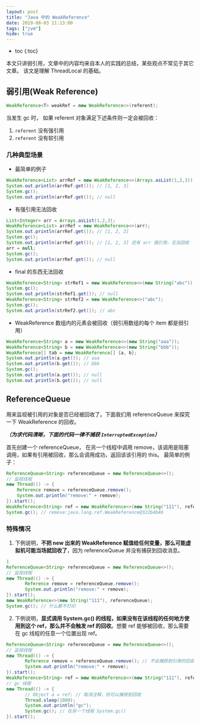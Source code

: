 ```yaml
---
layout: post
title: "Java 中的 WeakReference"
date: 2019-08-03 11:13:00
tags: ["jvm"]
hide: true
---
```


* toc
{:toc}

本文只讲弱引用，文章中的内容均来自本人的实践的总结，某些观点不常见于其它文章。
该文是理解 ThreadLocal 的基础。

## 弱引用(Weak Reference)
```java
WeakReference<T> weakRef = new WeakReference<>(referent);
```
当发生 gc 时， 如果 referent 对象满足下述条件则一定会被回收：
1. `referent` 没有强引用
2. `referent` 没有软引用

### 几种典型场景
* 最简单的例子
```java
WeakReference<List> arrRef = new WeakReference<>(Arrays.asList(1,2,3));
System.out.println(arrRef.get()); // [1, 2, 3]
System.gc();
System.out.println(arrRef.get()); // null
```
* 有强引用无法回收
```java
List<Integer> arr = Arrays.asList(1,2,3);
WeakReference<List> arrRef = new WeakReference<>(arr);
System.out.println(arrRef.get()); // [1, 2, 3]
System.gc();
System.out.println(arrRef.get()); // [1, 2, 3] 还有 arr 强引用，无法回收
arr = null;
System.gc();
System.out.println(arrRef.get()); // null
```
* final 的东西无法回收
```java
WeakReference<String> strRef1 = new WeakReference<>(new String("abc"));
System.gc();
System.out.println(strRef1.get()); // null
WeakReference<String> strRef2 = new WeakReference<>("abc");
System.gc();
System.out.println(strRef2.get()); // abc
```
* WeakReference 数组内的元素会被回收（弱引用数组的每个 item 都是弱引用）
```java
WeakReference<String> a = new WeakReference<>(new String("aaa"));
WeakReference<String> b = new WeakReference<>(new String("bbb"));
WeakReference[] tab = new WeakReference[] {a, b};
System.out.println(a.get()); // aaa
System.out.println(b.get()); // bbb
System.gc();
System.out.println(a.get()); // null
System.out.println(b.get()); // null
```

## ReferenceQueue
用来监视被引用的对象是否已经被回收了。下面我们用 referenceQueue 来探究一下 WeakReference 的回收。

***（为求代码清晰，下面的代码一律不捕获 `InterruptedException`）***

首先创建一个 referenceQueue， 在另一个线程中调用 remove，该调用是阻塞调用，如果有引用被回收，那么会调用成功，返回该该引用的 this。
最简单的例子：
```java
ReferenceQueue<String> referenceQueue = new ReferenceQueue<>();
// 监视线程
new Thread(() -> {
    Reference remove = referenceQueue.remove();
    System.out.println("remove:" + remove);
}).start();
WeakReference<String> ref = new WeakReference<>(new String("111"), referenceQueue);
System.gc(); // remove:java.lang.ref.WeakReference@322b4b46
```

### 特殊情况

1. 下例说明，**不把 new 出来的 WeakReference 赋值给任何变量，那么可能虚拟机可能当场就回收了**，因为 referenceQueue 并没有捕获到回收消息。
```java
1
ReferenceQueue<String> referenceQueue = new ReferenceQueue<>();
// 监视线程
new Thread(() -> {
       Reference remove = referenceQueue.remove();
       System.out.println("remove:" + remove);
}).start();
new WeakReference<>(new String("111"), referenceQueue);
System.gc(); // 什么都不打印
```
2. 下例说明，**显式调用 System.gc() 的线程，如果没有在该线程的任何地方使用到这个 ref，那么并不会触发 ref 的回收**。想要 ref 能够被回收，那么需要在 gc 线程的任意一个位置出现 ref。
```java
ReferenceQueue<String> referenceQueue = new ReferenceQueue<>();
// 监视线程
new Thread(() -> {
       Reference remove = referenceQueue.remove(); // 不会捕获到引用的回收
       System.out.println("remove:" + remove);
}).start();
WeakReference<String> ref = new WeakReference<>(new String("111"), referenceQueue);
// gc 线程
new Thread(() -> {
       // Object a = ref; // 取消注释，则可以捕获到回收
       Thread.sleep(1000);
       System.out.println("gc");
       System.gc(); // 在另一个线程 System.gc()
}).start();
```
